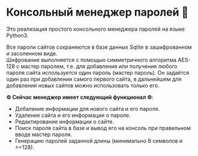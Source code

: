# Консольный менеджер паролей :lock_with_ink_pen:
Это реализация простого консольного менеджера паролей на языке Python3.<br>

Все пароли сайтов сохраняются в базе данных Sqlite в зашифрованном и засоленном виде.<br>
Шифрование выполняется с помощью симметричного алгоритма AES-128 c мастер паролем, т.е. для добавления или получения любого пароля сайта используется один пароль (мастер пароль). Он задаётся один раз при добавлении самого первого сайта, в дальнейшем для добавления новых сайтов можно использовать только его.
 
**:gear: Сейчас менеджер имеет следующий функционал :gear:**:
* Добаление информации для нового сайта и его пароля.
* Удаление сайта и его информации о пароле.
* Редактирование информации о сайте.
* Поиск пароля сайта в базе и вывод его на консоль при правильном вводе мастер пароля.
* Генерацию паролей заданной длины (минимально 8 символов и >=128).

